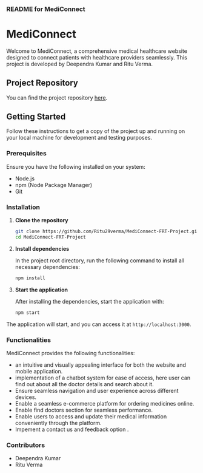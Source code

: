 ### README for MediConnect

# MediConnect

Welcome to MediConnect, a comprehensive medical healthcare website designed to connect patients with healthcare providers seamlessly. This project is developed by Deependra Kumar and Ritu Verma.

## Project Repository

You can find the project repository [here](https://github.com/Ritu29verma/MediConnect-FRT-Project).

## Getting Started

Follow these instructions to get a copy of the project up and running on your local machine for development and testing purposes.

### Prerequisites

Ensure you have the following installed on your system:

- Node.js
- npm (Node Package Manager)
- Git

### Installation

1. **Clone the repository**

    ```bash
    git clone https://github.com/Ritu29verma/MediConnect-FRT-Project.git
    cd MediConnect-FRT-Project
    ```

2. **Install dependencies**

    In the project root directory, run the following command to install all necessary dependencies:

    ```bash
    npm install
    ```

3. **Start the application**

    After installing the dependencies, start the application with:

    ```bash
    npm start
    ```

The application will start, and you can access it at `http://localhost:3000`.

### Functionalities

MediConnect provides the following functionalities:

-  an intuitive and visually appealing interface for both the website and mobile 
   application.
-  implementation of a chatbot system for ease of access, here user can find out about all the 
   doctor details and search about it.
- Ensure seamless navigation and user experience across different devices.
- Enable a seamless e-commerce platform for ordering medicines online.
- Enable find doctors section for seamless performance.
- Enable users to access and update their medical information conveniently through the 
   platform.
- Impement a contact us and feedback option .


### Contributors

- Deependra Kumar
- Ritu Verma
